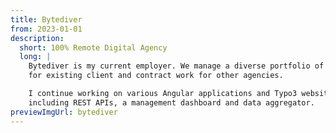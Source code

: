 ```yaml
---
title: Bytediver
from: 2023-01-01
description:
  short: 100% Remote Digital Agency
  long: |
    Bytediver is my current employer. We manage a diverse portfolio of various clients and projects -- mostly support jobs 
    for existing client and contract work for other agencies.

    I continue working on various Angular applications and Typo3 websites and am currently leading the development for a data service application 
    including REST APIs, a management dashboard and data aggregator.
previewImgUrl: bytediver
---
```

